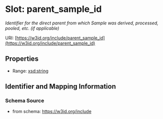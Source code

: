 # Slot: parent_sample_id
_Identifier for the direct parent from which Sample was derived, processed, pooled, etc. (if applicable)_


URI: [https://w3id.org/include/parent_sample_id](https://w3id.org/include/parent_sample_id)



<!-- no inheritance hierarchy -->


## Properties

 * Range: [xsd:string](xsd:string)



## Identifier and Mapping Information







### Schema Source


* from schema: https://w3id.org/include



